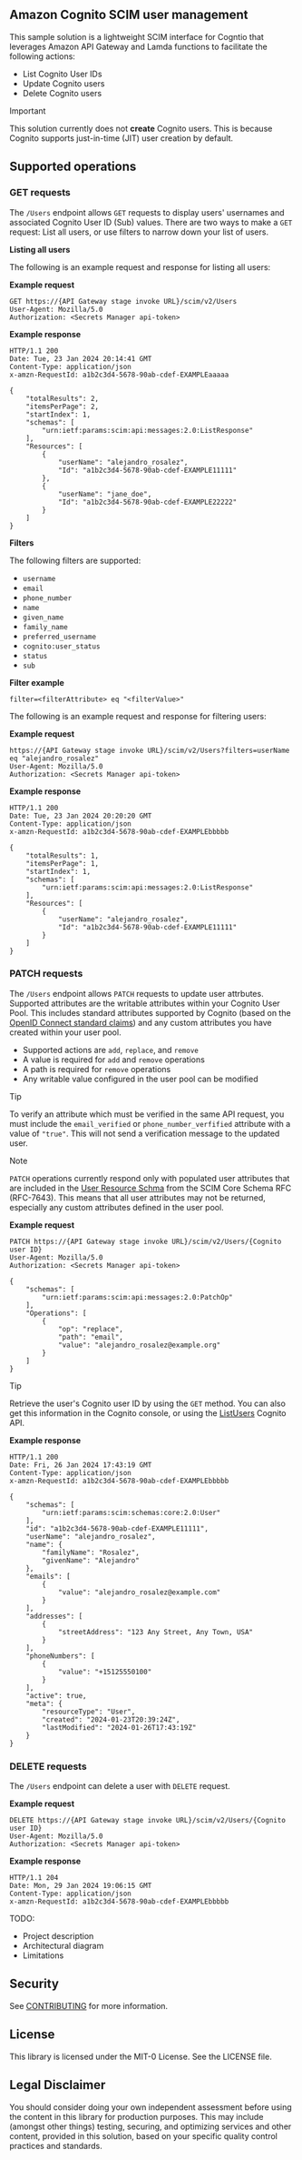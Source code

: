 ## Amazon Cognito SCIM user management

This sample solution is a lightweight SCIM interface for Cogntio that leverages Amazon API Gateway and Lamda functions to facilitate the following actions: 
- List Cognito User IDs
- Update Cognito users
- Delete Cognito users

>[!IMPORTANT]
> This solution currently does not **create** Cognito users. This is because Cognito supports just-in-time (JIT) user creation by default.

## Supported operations

### GET requests

The `/Users` endpoint allows `GET` requests to display users' usernames and associated Cognito User ID (Sub) values. There are two ways to make a `GET` request: List all users, or use filters to narrow down your list of users.

**Listing all users**

The following is an example request and response for listing all users:

**Example request**
```
GET https://{API Gateway stage invoke URL}/scim/v2/Users
User-Agent: Mozilla/5.0
Authorization: <Secrets Manager api-token>
```
**Example response**
```
HTTP/1.1 200 
Date: Tue, 23 Jan 2024 20:14:41 GMT
Content-Type: application/json
x-amzn-RequestId: a1b2c3d4-5678-90ab-cdef-EXAMPLEaaaaa

{
    "totalResults": 2,
    "itemsPerPage": 2,
    "startIndex": 1,
    "schemas": [
        "urn:ietf:params:scim:api:messages:2.0:ListResponse"
    ],
    "Resources": [
        {
            "userName": "alejandro_rosalez",
            "Id": "a1b2c3d4-5678-90ab-cdef-EXAMPLE11111"
        },
        {
            "userName": "jane_doe",
            "Id": "a1b2c3d4-5678-90ab-cdef-EXAMPLE22222"
        }
    ]
}
```

**Filters**

The following filters are supported:
- `username`
- `email`
- `phone_number` 
- `name`
- `given_name`
- `family_name`
- `preferred_username` 
- `cognito:user_status` 
- `status` 
- `sub`

**Filter example**

`filter=<filterAttribute> eq "<filterValue>"`

The following is an example request and response for filtering users:

**Example request**
```
https://{API Gateway stage invoke URL}/scim/v2/Users?filters=userName eq "alejandro_rosalez"
User-Agent: Mozilla/5.0
Authorization: <Secrets Manager api-token>
```
**Example response**
```
HTTP/1.1 200 
Date: Tue, 23 Jan 2024 20:20:20 GMT
Content-Type: application/json
x-amzn-RequestId: a1b2c3d4-5678-90ab-cdef-EXAMPLEbbbbb

{
    "totalResults": 1,
    "itemsPerPage": 1,
    "startIndex": 1,
    "schemas": [
        "urn:ietf:params:scim:api:messages:2.0:ListResponse"
    ],
    "Resources": [
        {
            "userName": "alejandro_rosalez",
            "Id": "a1b2c3d4-5678-90ab-cdef-EXAMPLE11111"
        }
    ]
}
```

### PATCH requests

The `/Users` endpoint allows `PATCH` requests to update user attrbutes. Supported attributes are the writable attributes within your Cognito User Pool. This includes standard attributes supported by Cognito (based on the [OpenID Connect standard claims](https://openid.net/specs/openid-connect-core-1_0.html#StandardClaims)) and any custom attributes you have created within your user pool.

- Supported actions are `add`, `replace`, and `remove`
- A value is required for `add` and `remove` operations
- A path is required for `remove` operations
- Any writable value configured in the user pool can be modified 

>[!TIP]
> To verify an attribute which must be verified in the same API request, you must include the `email_verified` or `phone_number_verfified` attribute with a value of `"true"`. This will not send a verification message to the updated user.

>[!NOTE]
>`PATCH` operations currently respond only with populated user attributes that are included in the [User Resource Schma](https://datatracker.ietf.org/doc/html/rfc7643#section-4.1) from the SCIM Core Schema RFC (RFC-7643). This means that all user attributes may not be returned, especially any custom attributes defined in the user pool.

**Example request**
```
PATCH https://{API Gateway stage invoke URL}/scim/v2/Users/{Cognito user ID}
User-Agent: Mozilla/5.0
Authorization: <Secrets Manager api-token>

{
    "schemas": [
        "urn:ietf:params:scim:api:messages:2.0:PatchOp"
    ],
    "Operations": [
        {
            "op": "replace",
            "path": "email",
            "value": "alejandro_rosalez@example.org"
        }
    ]
}
```
>[!TIP]
> Retrieve the user's Cognito user ID by using the `GET` method. You can also get this information in the Cognito console, or using the [ListUsers](https://docs.aws.amazon.com/cognito-user-identity-pools/latest/APIReference/API_ListUsers.html) Cognito API.

**Example response**
```
HTTP/1.1 200 
Date: Fri, 26 Jan 2024 17:43:19 GMT
Content-Type: application/json
x-amzn-RequestId: a1b2c3d4-5678-90ab-cdef-EXAMPLEbbbbb

{
    "schemas": [
        "urn:ietf:params:scim:schemas:core:2.0:User"
    ],
    "id": "a1b2c3d4-5678-90ab-cdef-EXAMPLE11111",
    "userName": "alejandro_rosalez",
    "name": {
        "familyName": "Rosalez",
        "givenName": "Alejandro"
    },
    "emails": [
        {
            "value": "alejandro_rosalez@example.com"
        }
    ],
    "addresses": [
        {
            "streetAddress": "123 Any Street, Any Town, USA"
        }
    ],
    "phoneNumbers": [
        {
            "value": "+15125550100"
        }
    ],
    "active": true,
    "meta": {
        "resourceType": "User",
        "created": "2024-01-23T20:39:24Z",
        "lastModified": "2024-01-26T17:43:19Z"
    }
}
```

### DELETE requests

The `/Users` endpoint can delete a user with `DELETE` request.

**Example request**
```
DELETE https://{API Gateway stage invoke URL}/scim/v2/Users/{Cognito user ID}
User-Agent: Mozilla/5.0
Authorization: <Secrets Manager api-token>
```

**Example response**
```
HTTP/1.1 204 
Date: Mon, 29 Jan 2024 19:06:15 GMT
Content-Type: application/json
x-amzn-RequestId: a1b2c3d4-5678-90ab-cdef-EXAMPLEbbbbb
```

TODO: 
- Project description
- Architectural diagram
- Limitations

## Security

See [CONTRIBUTING](CONTRIBUTING.md#security-issue-notifications) for more information.

## License

This library is licensed under the MIT-0 License. See the LICENSE file.

## Legal Disclaimer

You should consider doing your own independent assessment before using the content in this library for production purposes. This may include (amongst other things) testing, securing, and optimizing services and other content, provided in this solution, based on your specific quality control practices and standards.